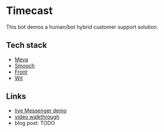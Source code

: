 # Timecast

This bot demos a human/bot hybrid customer support solution.

## Tech stack
- [Meya](https://meya.ai)
- [Smooch](https://smooch.io)
- [Front](https://frontapp.com)
- [Wit](https://wit.ai)

## Links
- [live Messenger demo](https://m.me/timecast.meya)
- [video walkthrough](https://youtu.be/KLDV2RrtVBc)
- blog post: TODO
